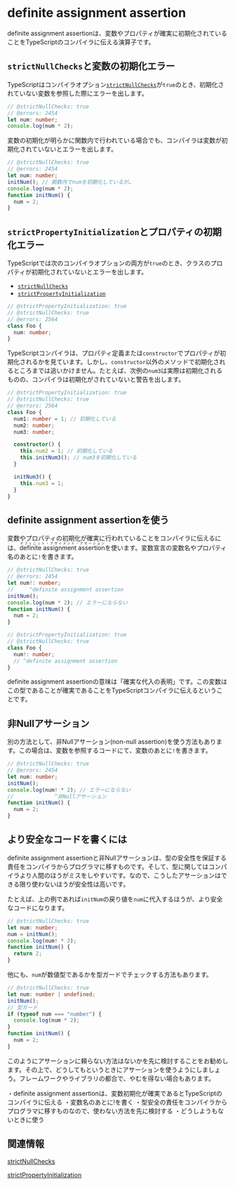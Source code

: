 # definite assignment assertion

definite assignment assertionは、変数やプロパティが確実に初期化されていることをTypeScriptのコンパイラに伝える演算子です。

## `strictNullChecks`と変数の初期化エラー

TypeScriptはコンパイラオプション[`strictNullChecks`](../tsconfig/strictnullchecks.md)が`true`のとき、初期化されていない変数を参照した際にエラーを出します。

```ts twoslash
// @strictNullChecks: true
// @errors: 2454
let num: number;
console.log(num * 2);
```

変数の初期化が明らかに関数内で行われている場合でも、コンパイラは変数が初期化されていないとエラーを出します。

```ts twoslash
// @strictNullChecks: true
// @errors: 2454
let num: number;
initNum(); // 関数内でnumを初期化しているが…
console.log(num * 2);
function initNum() {
  num = 2;
}
```

## `strictPropertyInitialization`とプロパティの初期化エラー

TypeScriptでは次のコンパイラオプションの両方が`true`のとき、クラスのプロパティが初期化されていないとエラーを出します。

- [`strictNullChecks`](../tsconfig/strictnullchecks.md)
- [`strictPropertyInitialization`](../tsconfig/strictpropertyinitialization.md)

```ts twoslash
// @strictPropertyInitialization: true
// @strictNullChecks: true
// @errors: 2564
class Foo {
  num: number;
}
```

TypeScriptコンパイラは、プロパティ定義または`constructor`でプロパティが初期化されるかを見ています。しかし、`constructor`以外のメソッドで初期化されるところまでは追いかけません。たとえば、次例の`num3`は実際は初期化されるものの、コンパイラは初期化がされていないと警告を出します。

```ts twoslash
// @strictPropertyInitialization: true
// @strictNullChecks: true
// @errors: 2564
class Foo {
  num1: number = 1; // 初期化している
  num2: number;
  num3: number;

  constructor() {
    this.num2 = 1; // 初期化している
    this.initNum3(); // num3を初期化している
  }

  initNum3() {
    this.num3 = 1;
  }
}
```

## definite assignment assertionを使う

変数やプロパティの初期化が確実に行われていることをコンパイラに伝えるには、<ruby>definite assignment assertion<rp>(</rp><rt>デフィニット・アサイメント・アサーション</rt><rp>)</rp></ruby>を使います。変数宣言の変数名やプロパティ名のあとに`!`を書きます。

```ts twoslash
// @strictNullChecks: true
// @errors: 2454
let num!: number;
//     ^definite assignment assertion
initNum();
console.log(num * 2); // エラーにならない
function initNum() {
  num = 2;
}
```

```ts twoslash
// @strictPropertyInitialization: true
// @strictNullChecks: true
class Foo {
  num!: number;
  // ^definite assignment assertion
}
```

definite assignment assertionの意味は「確実な代入の表明」です。この変数はこの型であることが確実であることをTypeScriptコンパイラに伝えるということです。

## 非Nullアサーション

別の方法として、非Nullアサーション(non-null assertion)を使う方法もあります。この場合は、変数を参照するコードにて、変数のあとに`!`を書きます。

```ts twoslash
// @strictNullChecks: true
// @errors: 2454
let num: number;
initNum();
console.log(num! * 2); // エラーにならない
//             ^非Nullアサーション
function initNum() {
  num = 2;
}
```

## より安全なコードを書くには

definite assignment assertionと非Nullアサーションは、型の安全性を保証する責任をコンパイラからプログラマに移すものです。そして、型に関してはコンパイラより人間のほうがミスをしやすいです。なので、こうしたアサーションはできる限り使わないほうが安全性は高いです。

たとえば、上の例であれば`initNum`の戻り値を`num`に代入するほうが、より安全なコードになります。

```ts twoslash
// @strictNullChecks: true
let num: number;
num = initNum();
console.log(num! * 2);
function initNum() {
  return 2;
}
```

他にも、`num`が数値型であるかを型ガードでチェックする方法もあります。

```ts twoslash
// @strictNullChecks: true
let num: number | undefined;
initNum();
// 型ガード
if (typeof num === "number") {
  console.log(num * 2);
}
function initNum() {
  num = 2;
}
```

このようにアサーションに頼らない方法はないかを先に検討することをお勧めします。その上で、どうしてもというときにアサーションを使うようにしましょう。フレームワークやライブラリの都合で、やむを得ない場合もあります。

<TweetILearned>

・definite assignment assertionは、変数初期化が確実であるとTypeScriptのコンパイラに伝える
・変数名のあとに!を書く
・型安全の責任をコンパイラからプログラマに移すものなので、使わない方法を先に検討する
・どうしようもないときに使う

</TweetILearned>

## 関連情報

[strictNullChecks](../tsconfig/strictnullchecks.md)

[strictPropertyInitialization](../tsconfig/strictpropertyinitialization.md)

